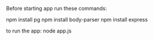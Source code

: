 Before starting app run these commands: 

npm install pg
npm install body-parser
npm install express

to run the app:
node app.js
